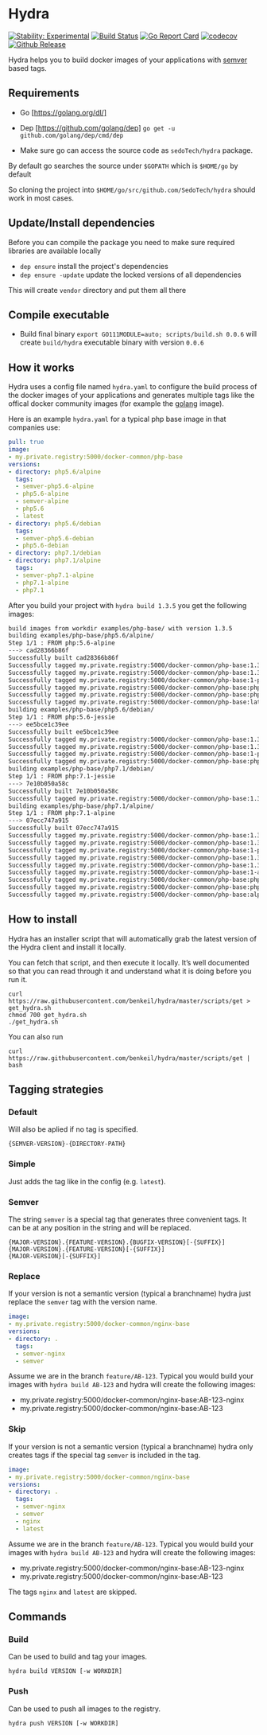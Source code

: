 # Hydra

[![Stability: Experimental](https://masterminds.github.io/stability/experimental.svg)](https://masterminds.github.io/stability/experimental.html)
[![Build Status](https://travis-ci.org/benkeil/hydra.svg?branch=master)](https://travis-ci.org/benkeil/hydra) [![Go Report Card](https://goreportcard.com/badge/github.com/benkeil/hydra)](https://goreportcard.com/report/github.com/benkeil/hydra) [![codecov](https://codecov.io/gh/benkeil/hydra/branch/master/graph/badge.svg)](https://codecov.io/gh/benkeil/hydra) [![Github Release](https://img.shields.io/github/release/benkeil/hydra.svg)](https://github.com/benkeil/hydra/releases)

Hydra helps you to build docker images of your applications with [semver](https://semver.org) based tags.


## Requirements

- Go [https://golang.org/dl/]
- Dep [https://github.com/golang/dep]
  ```go get -u github.com/golang/dep/cmd/dep```

- Make sure go can access the source code as `sedoTech/hydra` package.

By default go searches the source under `$GOPATH` which is `$HOME/go` by default

So cloning the project into `$HOME/go/src/github.com/SedoTech/hydra` should work in most cases.


## Update/Install dependencies

Before you can compile the package you need to make sure required libraries are available locally

- `dep ensure`                             install the project's dependencies
- `dep ensure -update`                     update the locked versions of all dependencies

This will create `vendor` directory and put them all there


## Compile executable

- Build final binary
  `export GO111MODULE=auto; scripts/build.sh 0.0.6` will create `build/hydra` executable binary with version `0.0.6`


## How it works

Hydra uses a config file named `hydra.yaml` to configure the build process of the docker images of your applications and generates multiple tags like the offical docker community images (for example the [golang](https://hub.docker.com/_/golang/) image).

Here is an example `hydra.yaml` for a typical php base image in that companies use:

```yaml
pull: true
image:
- my.private.registry:5000/docker-common/php-base
versions:
- directory: php5.6/alpine
  tags:
  - semver-php5.6-alpine
  - php5.6-alpine
  - semver-alpine
  - php5.6
  - latest
- directory: php5.6/debian
  tags:
  - semver-php5.6-debian
  - php5.6-debian
- directory: php7.1/debian
- directory: php7.1/alpine
  tags:
  - semver-php7.1-alpine
  - php7.1-alpine
  - php7.1
```

After you build your project with `hydra build 1.3.5` you get the following images:

```bash
build images from workdir examples/php-base/ with version 1.3.5
building examples/php-base/php5.6/alpine/
Step 1/1 : FROM php:5.6-alpine
---> cad28366b86f
Successfully built cad28366b86f
Successfully tagged my.private.registry:5000/docker-common/php-base:1.3.5-php5.6-alpine
Successfully tagged my.private.registry:5000/docker-common/php-base:1.3-php5.6-alpine
Successfully tagged my.private.registry:5000/docker-common/php-base:1-php5.6-alpine
Successfully tagged my.private.registry:5000/docker-common/php-base:php5.6-alpine
Successfully tagged my.private.registry:5000/docker-common/php-base:php5.6
Successfully tagged my.private.registry:5000/docker-common/php-base:latest
building examples/php-base/php5.6/debian/
Step 1/1 : FROM php:5.6-jessie
---> ee5bce1c39ee
Successfully built ee5bce1c39ee
Successfully tagged my.private.registry:5000/docker-common/php-base:1.3.5-php5.6-debian
Successfully tagged my.private.registry:5000/docker-common/php-base:1.3-php5.6-debian
Successfully tagged my.private.registry:5000/docker-common/php-base:1-php5.6-debian
Successfully tagged my.private.registry:5000/docker-common/php-base:php5.6-debian
building examples/php-base/php7.1/debian/
Step 1/1 : FROM php:7.1-jessie
---> 7e10b050a58c
Successfully built 7e10b050a58c
Successfully tagged my.private.registry:5000/docker-common/php-base:1.3.5-php7.1-debian
building examples/php-base/php7.1/alpine/
Step 1/1 : FROM php:7.1-alpine
---> 07ecc747a915
Successfully built 07ecc747a915
Successfully tagged my.private.registry:5000/docker-common/php-base:1.3.5-php7.1-alpine
Successfully tagged my.private.registry:5000/docker-common/php-base:1.3-php7.1-alpine
Successfully tagged my.private.registry:5000/docker-common/php-base:1-php7.1-alpine
Successfully tagged my.private.registry:5000/docker-common/php-base:1.3.5-alpine
Successfully tagged my.private.registry:5000/docker-common/php-base:1.3-alpine
Successfully tagged my.private.registry:5000/docker-common/php-base:1-alpine
Successfully tagged my.private.registry:5000/docker-common/php-base:php7.1-alpine
Successfully tagged my.private.registry:5000/docker-common/php-base:php7.1
Successfully tagged my.private.registry:5000/docker-common/php-base:alpine
```


## How to install

Hydra has an installer script that will automatically grab the latest version of the Hydra client and install it locally.

You can fetch that script, and then execute it locally. It’s well documented so that you can read through it and understand what it is doing before you run it.

    curl https://raw.githubusercontent.com/benkeil/hydra/master/scripts/get > get_hydra.sh
    chmod 700 get_hydra.sh
    ./get_hydra.sh

You can also run

    curl https://raw.githubusercontent.com/benkeil/hydra/master/scripts/get | bash

## Tagging strategies

### Default

Will also be aplied if no tag is specified.

    {SEMVER-VERSION}-{DIRECTORY-PATH}


### Simple

Just adds the tag like in the config (e.g. `latest`).

### Semver

The string `semver` is a special tag that generates three convenient tags. It can be at any position in the string and will be replaced.

    {MAJOR-VERSION}.{FEATURE-VERSION}.{BUGFIX-VERSION}[-{SUFFIX}]
    {MAJOR-VERSION}.{FEATURE-VERSION}[-{SUFFIX}]
    {MAJOR-VERSION}[-{SUFFIX}]


### Replace

If your version is not a semantic version (typical a branchname) hydra just replace the `semver` tag with the version name.

```yaml
image:
- my.private.registry:5000/docker-common/nginx-base
versions:
- directory: .
  tags:
  - semver-nginx
  - semver
```

Assume we are in the branch `feature/AB-123`. Typical you would build your images with `hydra build AB-123` and hydra will create the following images:

- my.private.registry:5000/docker-common/nginx-base:AB-123-nginx
- my.private.registry:5000/docker-common/nginx-base:AB-123


### Skip

If your version is not a semantic version (typical a branchname) hydra only creates tags if the special tag `semver` is included in the tag.

```yaml
image:
- my.private.registry:5000/docker-common/nginx-base
versions:
- directory: .
  tags:
  - semver-nginx
  - semver
  - nginx
  - latest
```

Assume we are in the branch `feature/AB-123`. Typical you would build your images with `hydra build AB-123` and hydra will create the following images:

- my.private.registry:5000/docker-common/nginx-base:AB-123-nginx
- my.private.registry:5000/docker-common/nginx-base:AB-123

The tags `nginx` and `latest` are skipped.


## Commands

### Build

Can be used to build and tag your images.

    hydra build VERSION [-w WORKDIR]

### Push

Can be used to push all images to the registry.

    hydra push VERSION [-w WORKDIR]

